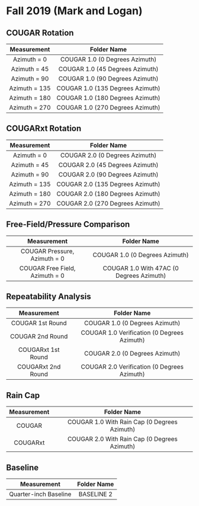 # Fall 2019 (Mark and Logan)

## COUGAR Rotation

|      Measurement     	|                Folder Name                	|
|:--------------------:	|:-----------------------------------------:	|
|      Azimuth = 0     	|      COUGAR 1.0 (0   Degrees Azimuth)     	|
|      Azimuth = 45    	|      COUGAR 1.0 (45   Degrees Azimuth)    	|
|      Azimuth = 90    	|      COUGAR 1.0 (90   Degrees Azimuth)    	|
|     Azimuth = 135    	|     COUGAR 1.0 (135   Degrees Azimuth)    	|
|     Azimuth = 180    	|     COUGAR 1.0 (180   Degrees Azimuth)    	|
|     Azimuth = 270    	|     COUGAR 1.0 (270   Degrees Azimuth)    	|

## COUGARxt Rotation

|      Measurement     	|                Folder Name                	|
|:--------------------:	|:-----------------------------------------:	|
|      Azimuth = 0     	|      COUGAR 2.0 (0 Degrees   Azimuth)     	|
|      Azimuth = 45    	|      COUGAR 2.0 (45   Degrees Azimuth)    	|
|      Azimuth = 90    	|      COUGAR 2.0 (90   Degrees Azimuth)    	|
|     Azimuth = 135    	|     COUGAR 2.0 (135   Degrees Azimuth)    	|
|     Azimuth = 180    	|     COUGAR 2.0 (180   Degrees Azimuth)    	|
|     Azimuth = 270    	|     COUGAR 2.0 (270   Degrees Azimuth)    	|

## Free-Field/Pressure Comparison

|               Measurement               	|                    Folder Name                    	|
|:---------------------------------------:	|:-------------------------------------------------:	|
|      COUGAR Pressure,   Azimuth = 0     	|          COUGAR 1.0 (0   Degrees Azimuth)         	|
|     COUGAR Free Field,   Azimuth = 0    	|     COUGAR 1.0 With   47AC (0 Degrees Azimuth)    	|

## Repeatability Analysis

|         Measurement         	|                      Folder Name                     	|
|:---------------------------:	|:----------------------------------------------------:	|
|      COUGAR 1st   Round     	|            COUGAR 1.0 (0   Degrees Azimuth)          	|
|      COUGAR 2nd   Round     	|     COUGAR 1.0   Verification (0 Degrees Azimuth)    	|
|     COUGARxt 1st   Round    	|            COUGAR 2.0 (0   Degrees Azimuth)          	|
|     COUGARxt 2nd   Round    	|     COUGAR 2.0   Verification (0 Degrees Azimuth)    	|

## Rain Cap

|   Measurement   	|                      Folder Name                      	|
|:---------------:	|:-----------------------------------------------------:	|
|      COUGAR     	|     COUGAR 1.0 With   Rain Cap (0 Degrees Azimuth)    	|
|     COUGARxt    	|     COUGAR 2.0 With   Rain Cap (0 Degrees Azimuth)    	|

## Baseline

|           Measurement          	|    Folder Name    	|
|:------------------------------:	|:-----------------:	|
|     Quarter-inch   Baseline    	|     BASELINE 2    	|

